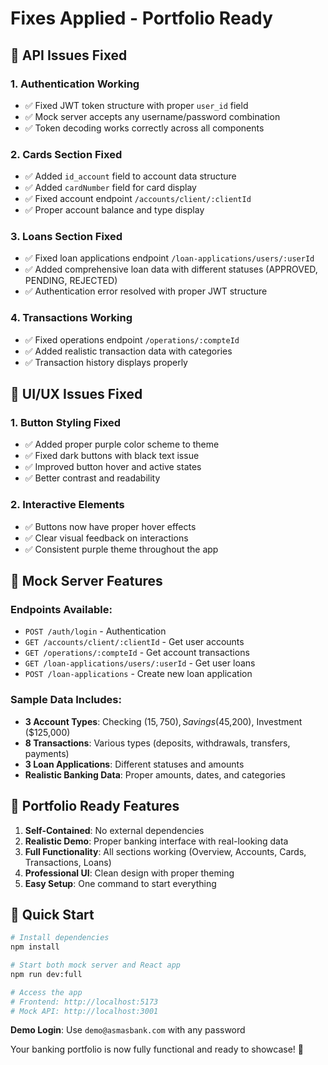 # Fixes Applied - Portfolio Ready

## 🔧 API Issues Fixed

### 1. Authentication Working
- ✅ Fixed JWT token structure with proper `user_id` field
- ✅ Mock server accepts any username/password combination
- ✅ Token decoding works correctly across all components

### 2. Cards Section Fixed
- ✅ Added `id_account` field to account data structure
- ✅ Added `cardNumber` field for card display
- ✅ Fixed account endpoint `/accounts/client/:clientId`
- ✅ Proper account balance and type display

### 3. Loans Section Fixed
- ✅ Fixed loan applications endpoint `/loan-applications/users/:userId`
- ✅ Added comprehensive loan data with different statuses (APPROVED, PENDING, REJECTED)
- ✅ Authentication error resolved with proper JWT structure

### 4. Transactions Working
- ✅ Fixed operations endpoint `/operations/:compteId`
- ✅ Added realistic transaction data with categories
- ✅ Transaction history displays properly

## 🎨 UI/UX Issues Fixed

### 1. Button Styling Fixed
- ✅ Added proper purple color scheme to theme
- ✅ Fixed dark buttons with black text issue
- ✅ Improved button hover and active states
- ✅ Better contrast and readability

### 2. Interactive Elements
- ✅ Buttons now have proper hover effects
- ✅ Clear visual feedback on interactions
- ✅ Consistent purple theme throughout the app

## 🚀 Mock Server Features

### Endpoints Available:
- `POST /auth/login` - Authentication
- `GET /accounts/client/:clientId` - Get user accounts
- `GET /operations/:compteId` - Get account transactions
- `GET /loan-applications/users/:userId` - Get user loans
- `POST /loan-applications` - Create new loan application

### Sample Data Includes:
- **3 Account Types**: Checking ($15,750), Savings ($45,200), Investment ($125,000)
- **8 Transactions**: Various types (deposits, withdrawals, transfers, payments)
- **3 Loan Applications**: Different statuses and amounts
- **Realistic Banking Data**: Proper amounts, dates, and categories

## 🎯 Portfolio Ready Features

1. **Self-Contained**: No external dependencies
2. **Realistic Demo**: Proper banking interface with real-looking data
3. **Full Functionality**: All sections working (Overview, Accounts, Cards, Transactions, Loans)
4. **Professional UI**: Clean design with proper theming
5. **Easy Setup**: One command to start everything

## 🚀 Quick Start

```bash
# Install dependencies
npm install

# Start both mock server and React app
npm run dev:full

# Access the app
# Frontend: http://localhost:5173
# Mock API: http://localhost:3001
```

**Demo Login**: Use `demo@asmasbank.com` with any password

Your banking portfolio is now fully functional and ready to showcase! 🎉